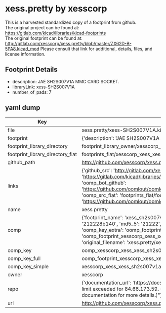 # xess.pretty by xesscorp  
This is a harvested standardized copy of a footprint from github.  
The original project can be found at:  
https://gitlab.com/kicad/libraries/kicad-footprints  
The original footprint can be found at:
http://gitlab.com/xesscorp/xess.pretty/blob/master/ZX62D-B-5PA8.kicad_mod
Please consult that link for additional, details, files, and license information.  
## Footprint Details
* description: JAE SH2S007V1A MMC CARD SOCKET.  
* libraryLink: xess-SH2S007V1A  
* number_of_pads: 7  
## yaml dump  
| Key | Value |  
| --- | --- |  
| file | xess.pretty/xess-SH2S007V1A.kicad_mod |  
| footprint | {'description': 'JAE SH2S007V1A MMC CARD SOCKET.', 'libraryLink': 'xess-SH2S007V1A', 'number_of_pads': 7} |  
| footprint_library_directory | footprint_library_owner/xesscorp_xess.pretty |  
| footprint_library_directory_flat | footprints_flat/xesscorp_xess_xess_sh2s007v1a/working |  
| github_path | http://github.com/xesscorp/xess.pretty/blob/master/xess-SH2S007V1A.kicad_mod |  
| links | {'github_src': 'http://gitlab.com/xesscorp/xess.pretty/blob/master/ZX62D-B-5PA8.kicad_mod', 'github_src_repo': 'https://gitlab.com/kicad/libraries/kicad-footprints', 'oomp_bot': 'footprints/xesscorp_xess_xess_sh2s007v1a/working', 'oomp_bot_github': 'https://github.com/oomlout/oomlout_oomp_footprint_bot/tree/main/footprints/xesscorp_xess_xess_sh2s007v1a/working', 'oomp_src_flat': 'footprints_flat/footprints_flat/xesscorp_xess_xess_sh2s007v1a/working', 'oomp_src_flat_github': 'https://github.com/oomlout/oomlout_oomp_footprint_src/tree/main/footprints_flat/xesscorp_xess_xess_sh2s007v1a/working'} |  
| name | xess.pretty |  
| oomp | {'footprint_name': 'xess_sh2s007v1a', 'library_name': 'xess', 'md5': '212228b1407a7a5354b31508d2be9138', 'md5_10': '212228b140', 'md5_5': '21222', 'md5_6': '212228', 'oomp_key': 'oomp_xesscorp_xess_xess_sh2s007v1a', 'oomp_key_extra': 'oomp_footprint_xesscorp_xess_xess_sh2s007v1a', 'oomp_key_full': 'oomp_footprint_xesscorp_xess_xess_sh2s007v1a_212228', 'oomp_key_simple': 'xesscorp_xess_xess_sh2s007v1a', 'original_filename': 'xess.pretty/xess-SH2S007V1A.kicad_mod', 'owner_name': 'xesscorp'} |  
| oomp_key | oomp_xesscorp_xess_xess_sh2s007v1a |  
| oomp_key_full | oomp_footprint_xesscorp_xess_xess_sh2s007v1a |  
| oomp_key_simple | xesscorp_xess_xess_sh2s007v1a |  
| owner | xesscorp |  
| repo | {'documentation_url': 'https://docs.github.com/rest/overview/resources-in-the-rest-api#rate-limiting', 'message': "API rate limit exceeded for 84.66.173.59. (But here's the good news: Authenticated requests get a higher rate limit. Check out the documentation for more details.)"} |  
| url | http://github.com/xesscorp/xess.pretty |  

